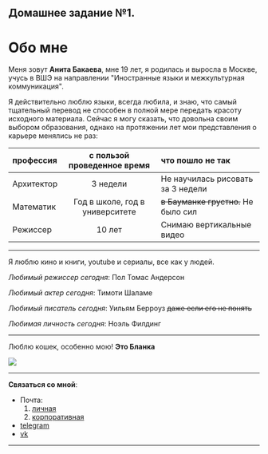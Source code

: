 ## Домашнее задание №1.
# Обо мне 

Меня зовут __Анита Бакаева__, мне 19 лет, я родилась и выросла в Москве, учусь в ВШЭ на направлении "Иностранные языки и межкультурная коммуникация". 

Я действительно люблю языки, всегда любила, и знаю, что самый тщательный перевод не способен в полной мере передать красоту исходного материала. Сейчас я могу сказать, что довольна своим выбором образования, однако на протяжении лет мои представления о карьере менялись не раз:

профессия|с пользой проведенное время|что пошло не так
:---|:---:|:---
Архитектор|3 недели|Не научилась рисовать за 3 недели
Математик|Год в школе, год в университете|~~в Бауманке грустно.~~ Не было сил 
Режиссер|10 лет|Снимаю вертикальные видео 

***
Я люблю кино и книги, youtube и сериалы, все как у людей.
 
*Любимый режиссер сегодня*: Пол Томас Андерсон

*Любимый актер сегодня*: Тимоти Шаламе

_Любимый писатель сегодня_: Уильям Берроуз ~~даже если его не понять~~

_Любимая личность сегодня_: Ноэль Филдинг
***

Люблю кошек, особенно мою! __Это Бланка__

![](https://pp.userapi.com/c840533/v840533817/4d620/LAuSo5H_obw.jpg)
___
__Связаться со мной__:
* Почта:
  1. [личная](mailto:bakaeva_anita@mail.ru "проверяю чаще")
  2. [корпоративная](mailto:achbakaeva@edu.hse.ru)
* [telegram](https://t.me/anitabakaeva "мой телеграм" )
* [vk](https://vk.com/bakaeva_anita "моя страница vk" )
 ----



